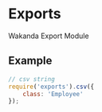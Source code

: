 # Exports
Wakanda Export Module

## Example
```javascript
// csv string
require('exports').csv({
    class: 'Employee'
});
```
